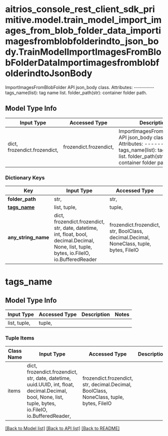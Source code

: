 # aitrios_console_rest_client_sdk_primitive.model.train_model_import_images_from_blob_folder_data_importimagesfromblobfolderindto_json_body.TrainModelImportImagesFromBlobFolderDataImportimagesfromblobfolderindtoJsonBody

ImportImagesFromBlobFolder API json_body class.  Attributes: ---------- tags_name(list): tag name list. folder_path(str): container folder path.

## Model Type Info
Input Type | Accessed Type | Description | Notes
------------ | ------------- | ------------- | -------------
dict, frozendict.frozendict,  | frozendict.frozendict,  | ImportImagesFromBlobFolder API json_body class.  Attributes: ---------- tags_name(list): tag name list. folder_path(str): container folder path. | 

### Dictionary Keys
Key | Input Type | Accessed Type | Description | Notes
------------ | ------------- | ------------- | ------------- | -------------
**folder_path** | str,  | str,  |  | 
**[tags_name](#tags_name)** | list, tuple,  | tuple,  |  | [optional] 
**any_string_name** | dict, frozendict.frozendict, str, date, datetime, int, float, bool, decimal.Decimal, None, list, tuple, bytes, io.FileIO, io.BufferedReader | frozendict.frozendict, str, BoolClass, decimal.Decimal, NoneClass, tuple, bytes, FileIO | any string name can be used but the value must be the correct type | [optional]

# tags_name

## Model Type Info
Input Type | Accessed Type | Description | Notes
------------ | ------------- | ------------- | -------------
list, tuple,  | tuple,  |  | 

### Tuple Items
Class Name | Input Type | Accessed Type | Description | Notes
------------- | ------------- | ------------- | ------------- | -------------
items | dict, frozendict.frozendict, str, date, datetime, uuid.UUID, int, float, decimal.Decimal, bool, None, list, tuple, bytes, io.FileIO, io.BufferedReader,  | frozendict.frozendict, str, decimal.Decimal, BoolClass, NoneClass, tuple, bytes, FileIO |  | 

[[Back to Model list]](../../README.md#documentation-for-models) [[Back to API list]](../../README.md#documentation-for-api-endpoints) [[Back to README]](../../README.md)


